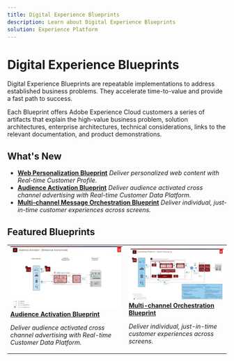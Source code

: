 ```yaml
---
title: Digital Experience Blueprints
description: Learn about Digital Experience Blueprints
solution: Experience Platform
---
```


# Digital Experience Blueprints

Digital Experience Blueprints are repeatable implementations to address established business problems. They accelerate time-to-value and provide a fast path to success.

Each Blueprint offers Adobe Experience Cloud customers a series of artifacts that explain the high-value business problem, solution architectures, enterprise architectures, technical considerations, links to the relevant documentation, and product demonstrations.

## What's New

* **[Web Personalization Blueprint](/help/blueprints/web-personalization/overview.md)**
    *Deliver personalized web content with Real-time Customer Profile.*
* **[Audience Activation Blueprint](/help/blueprints/audience-activation/overview.md)**
    *Deliver audience activated cross channel advertising with Real-time Customer Data Platform​.*
* **[Multi-channel Message Orchestration Blueprint](/help/blueprints/customer-journey-management/overview.md)**
    *Deliver individual, just-in-time customer experiences across screens.​*

## Featured Blueprints


<table>
<tr>
  <td>
    <a href="/help/blueprints/audience-activation/overview.md">
      <img alt="thumbnail image for the 'Audience Activation' blueprint" src="/help/blueprints/audience-activation/assets/thumb-audience-activation-blueprint.jpg" />
    </a>
    <div>
      <a href="/help/blueprints/audience-activation/overview.md">
    <strong>Audience Activation Blueprint</strong>
    </a>
    </div>
    <p>
    <em>Deliver audience activated cross channel advertising with Real-time Customer Data Platform.</em>
    <p>
  </td>
  <td>
    <a href="/help/blueprints/customer-journey-management/overview.md">
      <img alt="thumbnail image for the 'Multi-channel Orchestration blueprint'" src="/help/blueprints/customer-journey-management/assets/thumb-multi-channel-orchestration-blueprint.jpg" />
    </a>
    <div>
      <a href="/help/blueprints/customer-journey-management/overview.md">
    <strong>Multi-channel Orchestration Blueprint</strong>
    </a>
    </div>
    <p>
    <em>Deliver individual, just-in-time customer experiences across screens.</em>
    <p>
  </td>
</tr>
</table>